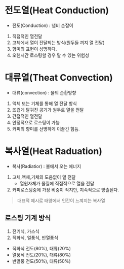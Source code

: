 # 전도열(Heat Conduction)
- 전도(Conduction) : 냄비 손잡이
1. 직접적인 열전달
2. 고체에서 열이 전달되는 방식(원두들 끼지 열 전달)
3. 향미의 표현이 성명하다.
4. 오핸시간 로스팅할 경우 탈 수 있는 위험성

# 대류열(Theat Convection)
- 대류(convection) : 물의 순환방향
1. 액체 또는 기체를 통해 열 전달 방식
2. 뜨겁게 달궈진 공기가 원두로 열을 전달
3. 간접적인 열전달
4. 안정적으로 로스팅이 가능
5. 커피의 향미를 선명하게 이끌긴 힘듬.

# 복사열(Heat Raduation)
- 복사(Radiatior) : 불에서 오는 에너지
1. 고체,액체,기체의 도움없이 열 전달
    - 열원자체가 물질에 직접적으로 열을 전달
2. 커피로스팅중에 가장 비중이 작지만, 지속적으로 방출된다.
> 대표적 예시로 태양에서 인간이 느껴지는 복사열

## 로스팅 기계 방식
1. 전기식, 가스식
2. 직화식, 얼풍식, 반열풍식
- 직화식 전도(80%), 대류(20%)
- 열풍식 전도(20%), 대류(80%)
- 반열풍 전도(50%), 대류(50%)

